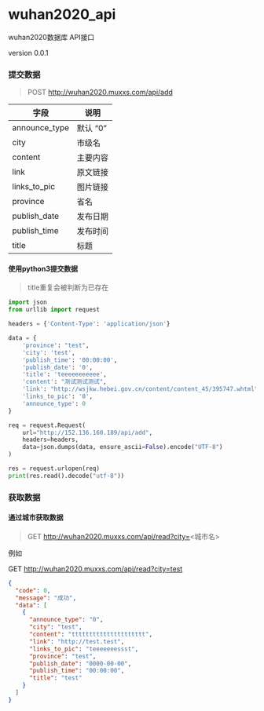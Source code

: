 # wuhan2020_api
wuhan2020数据库 API接口

version 0.0.1



### 提交数据

> POST http://wuhan2020.muxxs.com/api/add

| 字段          | 说明     |
| ------------- | -------- |
| announce_type | 默认 “0” |
| city          | 市级名   |
| content       | 主要内容 |
| link          | 原文链接 |
| links_to_pic  | 图片链接 |
| province      | 省名     |
| publish_date  | 发布日期 |
| publish_time  | 发布时间 |
| title         | 标题     |

#### 使用python3提交数据

> title重复会被判断为已存在

```python
import json
from urllib import request

headers = {'Content-Type': 'application/json'}

data = {
    'province': "test",
    'city': 'test',
    'publish_time': '00:00:00',
    'publish_date': '0',
    'title': 'teeeeeeeeeee',
    'content': "测试测试测试",
    'link': "http://wsjkw.hebei.gov.cn/content/content_45/395747.whtml",
    'links_to_pic': '0',
    'announce_type': 0
}

req = request.Request(
    url="http://152.136.160.189/api/add", 
    headers=headers,
    data=json.dumps(data, ensure_ascii=False).encode("UTF-8")
)

res = request.urlopen(req)
print(res.read().decode("utf-8"))
```



### 获取数据

#### 通过城市获取数据

>GET http://wuhan2020.muxxs.com/api/read?city=<城市名>

例如

GET http://wuhan2020.muxxs.com/api/read?city=test

```json
{
  "code": 0,
  "message": "成功",
  "data": [
    {
      "announce_type": "0",
      "city": "test",
      "content": "ttttttttttttttttttttt",
      "link": "http://test.test",
      "links_to_pic": "teeeeeeessst",
      "province": "test",
      "publish_date": "0000-00-00",
      "publish_time": "00:00:00",
      "title": "test"
    }
  ]
}
```

